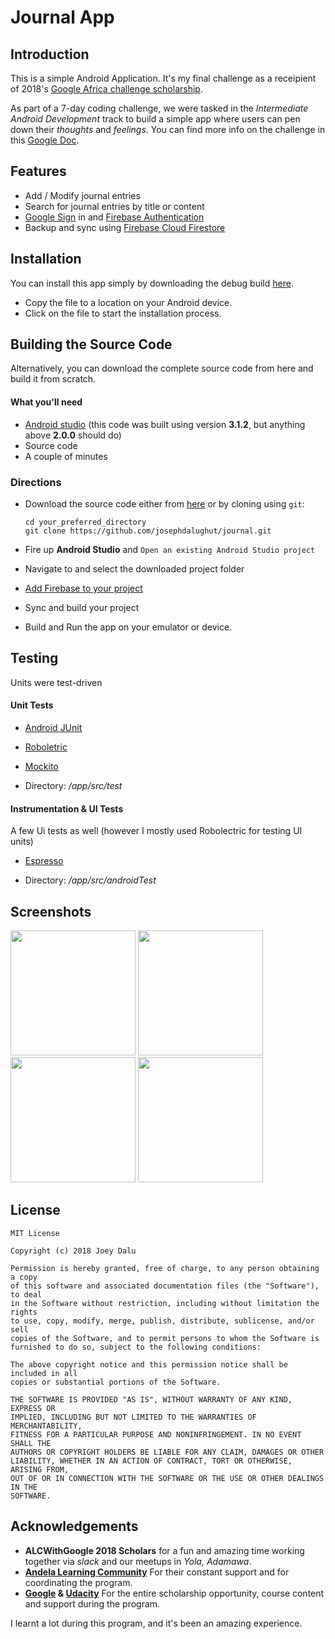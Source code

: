 # Journal App

## Introduction

This is a simple Android Application. It's my final challenge as a receipient of 2018's 
[Google Africa challenge scholarship](https://www.udacity.com/google-africa-scholarships).

As part of a 7-day coding challenge, we were tasked in the *Intermediate Android Development* track to build a simple
app where users can pen down their *thoughts* and *feelings*. You can find more info on the challenge in this 
[Google Doc](https://docs.google.com/document/d/1OvRxkhQpAfoclbdDrFu7mZmonA2cqq6Ri163RRKgWpg/edit).

## Features
- Add / Modify journal entries
- Search for journal entries by title or content
- [Google Sign](https://developers.google.com/identity/sign-in/android/start-integrating) in and [Firebase Authentication](https://firebase.google.com/docs/auth/)
- Backup and sync using [Firebase Cloud Firestore](https://firebase.google.com/docs/firestore/) 

## Installation

You can install this app simply by downloading the debug build [here](https://github.com/josephdalughut/journal/blob/master/app/apk/journal-debug.apk?raw=true). 
- Copy the file to a location on your Android device.
- Click on the file to start the installation process.

## Building the Source Code

Alternatively, you can download the complete source code from here and build it from scratch.

#### What you'll need

- [Android studio](https://developer.android.com/studio/) (this code was built using version **3.1.2**, but anything above **2.0.0** should do)
- Source code
- A couple of minutes

### Directions

- Download the source code either from [here](https://github.com/josephdalughut/journal/archive/master.zip) or by cloning using `git`:

      cd your_preferred_directory
      git clone https://github.com/josephdalughut/journal.git

- Fire up **Android Studio** and `Open an existing Android Studio project`
- Navigate to and select the downloaded project folder
- [Add Firebase to your project](https://firebase.google.com/docs/android/setup)
- Sync and build your project
- Build and Run the app on your emulator or device.

## Testing
Units were test-driven
#### Unit Tests
- [Android JUnit](https://developer.android.com/training/testing/junit-runner)
- [Roboletric](http://robolectric.org/)
- [Mockito](http://site.mockito.org/)

- Directory: */app/src/test*

#### Instrumentation & UI Tests
A few Ui tests as well (however I mostly used Robolectric for testing UI units)
- [Espresso](https://developer.android.com/training/testing/espresso/)

- Directory: */app/src/androidTest*

## Screenshots

<p float="left">
  <img src="https://storage.googleapis.com/joey-ng.appspot.com/portfolio/journal/device-2018-07-01-164527.png" width="200" />
  <img src="https://storage.googleapis.com/joey-ng.appspot.com/portfolio/journal/device-2018-07-01-164614.png" width="200" /> 
  <img src="https://storage.googleapis.com/joey-ng.appspot.com/portfolio/journal/device-2018-07-01-164726.png" width="200" />
  <img src="https://storage.googleapis.com/joey-ng.appspot.com/portfolio/journal/device-2018-07-01-164747.png" width="200" />
</p>

## License

    MIT License
    
    Copyright (c) 2018 Joey Dalu
    
    Permission is hereby granted, free of charge, to any person obtaining a copy
    of this software and associated documentation files (the "Software"), to deal
    in the Software without restriction, including without limitation the rights
    to use, copy, modify, merge, publish, distribute, sublicense, and/or sell
    copies of the Software, and to permit persons to whom the Software is
    furnished to do so, subject to the following conditions:
    
    The above copyright notice and this permission notice shall be included in all
    copies or substantial portions of the Software.
    
    THE SOFTWARE IS PROVIDED "AS IS", WITHOUT WARRANTY OF ANY KIND, EXPRESS OR
    IMPLIED, INCLUDING BUT NOT LIMITED TO THE WARRANTIES OF MERCHANTABILITY,
    FITNESS FOR A PARTICULAR PURPOSE AND NONINFRINGEMENT. IN NO EVENT SHALL THE
    AUTHORS OR COPYRIGHT HOLDERS BE LIABLE FOR ANY CLAIM, DAMAGES OR OTHER
    LIABILITY, WHETHER IN AN ACTION OF CONTRACT, TORT OR OTHERWISE, ARISING FROM,
    OUT OF OR IN CONNECTION WITH THE SOFTWARE OR THE USE OR OTHER DEALINGS IN THE
    SOFTWARE.

## Acknowledgements

- **ALCWithGoogle 2018 Scholars** for a fun and amazing time working together via *slack* and our meetups in *Yola, Adamawa*.
- **[Andela Learning Community](https://andela.com/alcwithgoogle/)** For their constant support and for coordinating the program.
- **[Google](https://www.google.com) & [Udacity](https://www.udacity.com/)** For the entire scholarship opportunity, course content and support during the program.

I learnt a lot during this program, and it's been an amazing experience. 